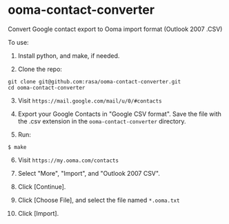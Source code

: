 ooma-contact-converter
======================

Convert Google contact export to Ooma import format (Outlook 2007 .CSV)

To use:

1. Install python, and make, if needed.

2. Clone the repo:

````
git clone git@github.com:rasa/ooma-contact-converter.git
cd ooma-contact-converter
````

3. Visit `https://mail.google.com/mail/u/0/#contacts`

4. Export your Google Contacts in "Google CSV format". Save the file with the .csv extension in the `ooma-contact-converter` directory.

5. Run:

````
$ make
````

6. Visit `https://my.ooma.com/contacts`

7. Select "More", "Import", and "Outlook 2007 CSV".

8. Click [Continue].

9. Click [Choose File], and select the file named `*.ooma.txt`

10. Click [Import].


